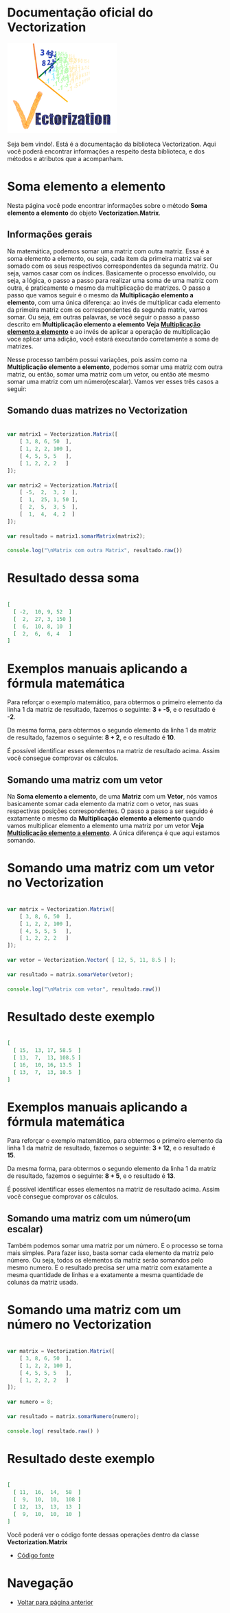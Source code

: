 # Documentação oficial do Vectorization
![Logo do projeto](https://github.com/WilliamJardim/Vectorization/blob/main/imagens/logo256x256.png)

Seja bem vindo!. Está é a documentação da biblioteca Vectorization.
Aqui você poderá encontrar informações a respeito desta biblioteca, e dos métodos e atributos que a acompanham.

# Soma elemento a elemento
Nesta página você pode encontrar informações sobre o método **Soma elemento a elemento** do objeto **Vectorization.Matrix**. 

## Informações gerais
Na matemática, podemos somar uma matriz com outra matriz. Essa é a soma elemento a elemento, ou seja, cada item da primeira matriz vai ser somado com os seus respectivos correspondentes da segunda matriz. Ou seja, vamos casar com os índices. Basicamente o processo envolvido, ou seja, a lógica, o passo a passo para realizar uma soma de uma matriz com outra, é praticamente o mesmo da multiplicação de matrizes. O passo a passo que vamos seguir é o mesmo da **Multiplicação elemento a elemento**, com uma única diferença: ao invés de multiplicar cada elemento da primeira matriz com os correspondentes da segunda matrix, vamos somar. Ou seja, em outras palavras, se você seguir o passo a passo descrito em **Multiplicação elemento a elemento** **Veja [Multiplicação elemento a elemento](../Multiplicacao/page.md)** e ao invés de aplicar a operação de multiplicação voce aplicar uma adição, você estará executando corretamente a soma de matrizes.

Nesse processo também possui variações, pois assim como na **Multiplicação elemento a elemento**, podemos somar uma matriz com outra matriz, ou então, somar uma matriz com um vetor, ou então até mesmo somar uma matriz com um número(escalar). Vamos ver esses três casos a seguir:

## Somando duas matrizes no Vectorization
```javascript

var matrix1 = Vectorization.Matrix([
    [ 3, 8, 6, 50  ],
    [ 1, 2, 2, 100 ],
    [ 4, 5, 5, 5   ],
    [ 1, 2, 2, 2   ]
]);

var matrix2 = Vectorization.Matrix([
    [ -5,  2,  3, 2  ],
    [  1,  25, 1, 50 ],
    [  2,  5,  3, 5  ],
    [  1,  4,  4, 2  ]
]);

var resultado = matrix1.somarMatrix(matrix2);

console.log("\nMatrix com outra Matrix", resultado.raw())

``` 

# Resultado dessa soma
```json

[
  [ -2,  10, 9, 52  ]
  [  2,  27, 3, 150 ]
  [  6,  10, 8, 10  ]
  [  2,  6,  6, 4   ]
]

```

# Exemplos manuais aplicando a fórmula matemática
Para reforçar o exemplo matemático, para obtermos o primeiro elemento da linha 1 da matriz de resultado, fazemos o seguinte: **3 + -5**, e o resultado é **-2**.

Da mesma forma, para obtermos o segundo elemento da linha 1 da matriz de resultado, fazemos o seguinte: **8 + 2**, e o resultado é **10**.

É possível identificar esses elementos na matriz de resultado acima. Assim você consegue comprovar os cálculos.

## Somando uma matriz com um vetor
Na **Soma elemento a elemento**, de uma **Matriz** com um **Vetor**, nós vamos basicamente somar cada elemento da matriz com o vetor, nas suas respectivas posições correspondentes. O passo a passo a ser seguido é exatamente o mesmo da **Multiplicação elemento a elemento** quando vamos multiplicar elemento a elemento uma matriz por um vetor **Veja [Multiplicação elemento a elemento](../Multiplicacao/page.md)**. A única diferença é que aqui estamos somando.

# Somando uma matriz com um vetor no Vectorization
```javascript

var matrix = Vectorization.Matrix([
    [ 3, 8, 6, 50  ],
    [ 1, 2, 2, 100 ],
    [ 4, 5, 5, 5   ],
    [ 1, 2, 2, 2   ]
]);

var vetor = Vectorization.Vector( [ 12, 5, 11, 8.5 ] );

var resultado = matrix.somarVetor(vetor);

console.log("\nMatrix com vetor", resultado.raw())
```

# Resultado deste exemplo
```json

[
  [ 15,  13, 17, 58.5  ]
  [ 13,  7,  13, 108.5 ]
  [ 16,  10, 16, 13.5  ]
  [ 13,  7,  13, 10.5  ]
]

```

# Exemplos manuais aplicando a fórmula matemática
Para reforçar o exemplo matemático, para obtermos o primeiro elemento da linha 1 da matriz de resultado, fazemos o seguinte: **3 + 12**, e o resultado é **15**.

Da mesma forma, para obtermos o segundo elemento da linha 1 da matriz de resultado, fazemos o seguinte: **8 + 5**, e o resultado é **13**.

É possível identificar esses elementos na matriz de resultado acima. Assim você consegue comprovar os cálculos.

## Somando uma matriz com um número(um escalar)
Também podemos somar uma matriz por um número. E o processo se torna mais simples. Para fazer isso, basta somar cada elemento da matriz pelo número. Ou seja, todos os elementos da matriz serão somandos pelo mesmo numero. E o resultado precisa ser uma matriz com exatamente a mesma quantidade de linhas e a exatamente a mesma quantidade de colunas da matriz usada.

# Somando uma matriz com um número no Vectorization
```javascript

var matrix = Vectorization.Matrix([
    [ 3, 8, 6, 50  ],
    [ 1, 2, 2, 100 ],
    [ 4, 5, 5, 5   ],
    [ 1, 2, 2, 2   ]
]);

var numero = 8;

var resultado = matrix.somarNumero(numero);

console.log( resultado.raw() )

```

# Resultado deste exemplo
```json

[
  [ 11,  16,  14,  58  ]
  [  9,  10,  10,  108 ]
  [ 12,  13,  13,  13  ]
  [  9,  10,  10,  10  ]
]

```

Você poderá ver o código fonte dessas operações dentro da classe **Vectorization.Matrix**
* [Código fonte](https://github.com/WilliamJardim/Vectorization/blob/main/src/Matrix.js)

# Navegação
* [Voltar para página anterior](../page.md)
